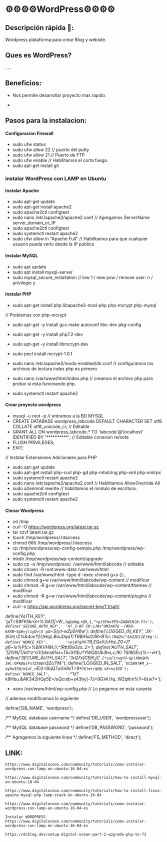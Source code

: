 # ⚙️⚙️⚙️⚙️WordPress⚙️⚙️⚙️⚙️

## Descripción rápida 🚀:

Wordpress plataforma para crear Blog y website.



## Ques es WordPress?

.....

## Beneficios:

+ Nos permite desarrollar proyecto mas rapido.

+

## Pasos para la instalacion:

#### Configuracion Firewall

- sudo ufw status
- sudo ufw allow 22 // puerto del putty
- sudo ufw allow 21 // Puerto de FTP
- sudo ufw enable // Habilitamos el corta fuego.
- sudo apt-get install git

### instalar WordPress con LAMP en Ubuntu

#### Instalar Apache
- sudo apt-get update
- sudo apt-get install apache2
- sudo apache2ctl configtest
- sudo nano /etc/apache2/apache2.conf // Agregamos ServerName server_domain_or_IP
- sudo apache2ctl configtest
- sudo systemctl restart apache2
- sudo ufw allow in "Apache Full" // Habilitamos para que cualquier usuario pueda verlo desde la IP publica

#### Instalar MySQL
- sudo apt update
- sudo apt install mysql-server
- sudo mysql_secure_installation // low 1 / new psw / remove user: n / privilegio y

#### Instalar PHP
- sudo apt-get install php libapache2-mod-php php-mcrypt php-mysql

// Problemas con php-mcrypt

- sudo apt-get -y install gcc make autoconf libc-dev pkg-config
- sudo apt-get -y install php7.2-dev
- sudo apt-get -y install libmcrypt-dev

- sudo pecl install mcrypt-1.0.1
- sudo nano /etc/apache2/mods-enabled/dir.conf // configuramos  los archivos de lectura index php es primero
- sudo nano /var/www/html/index.php // creamos el archivo php para probar si esta funcinando php.
- sudo systemctl restart apache2

#### Crear proyecto wordpress

- mysql -u root -p // entramos a la BD MYSQL
- CREATE DATABASE wordpress_labcode DEFAULT CHARACTER SET utf8 COLLATE utf8_unicode_ci; // Editable
- GRANT ALL ON wordpress_labcode.* TO 'labcode'@'localhost' IDENTIFIED BY '**********'; // Editable conexion remota
- FLUSH PRIVILEGES;
- EXIT;

// Instalar Extensiones Adicionales para PHP
- sudo apt-get update
- sudo apt-get install php-curl php-gd php-mbstring php-xml php-xmlrpc
- sudo systemctl restart apache2
- sudo nano /etc/apache2/apache2.conf // Habilitamos AllowOverride All
- sudo a2enmod rewrite // habilitamos el modulo de escritura.
- sudo apache2ctl configtest
- sudo systemctl restart apache2

#### Clonar Wordpress
- cd /tmp
- curl -O https://wordpress.org/latest.tar.gz
- tar xzvf latest.tar.gz
- touch /tmp/wordpress/.htaccess
- chmod 660 /tmp/wordpress/.htaccess
- cp /tmp/wordpress/wp-config-sample.php /tmp/wordpress/wp-config.php
- mkdir /tmp/wordpress/wp-content/upgrade
- sudo cp -a /tmp/wordpress/. /var/www/html/labcode // editable
- sudo chown -R root:www-data /var/www/html
- sudo find /var/www/html -type d -exec chmod g+s {} \;
- sudo chmod g+w /var/www/html/labcode/wp-content // modificar
- sudo chmod -R g+w /var/www/html/labcode/wp-content/themes // modificar
- sudo chmod -R g+w /var/www/html/labcode/wp-content/plugins // modificar
- curl -s https://api.wordpress.org/secret-key/1.1/salt/

define('AUTH_KEY',         'juT<S#_FKlikn3+*%:6A1]|=W`,Jq@zNqL+QD,1,^+p(SFm>5P5<ZA8NlN|0-fl>');
define('SECURE_AUTH_KEY',  'm?_2-0F C9:cJ#s^UM}m97G -(#b8-6XXB~Sp8=j)iyD>|S q`a~S{yt-wZp5H6w');
define('LOGGED_IN_KEY',    'JX-SUH,r2%&4uv?2{}Hqz.BouDqaT/TRBiHol23K+B%i`:lR&D%(^&hZ2D]1E)#g');
define('NONCE_KEY',        '>oj#7gP8`:?R,EQe!UcHte.ZG<]?p6~!o%P|c=%BIKVHM.//,^|Rtt[6xGzs:.2>');
define('AUTH_SALT',        '|Z*IVN|T/elI^z^UV]dms6!xs=TkcXl1Eu*YWQSUb3ho,c,1K/ ?Sl9DEv{%~-vH');
define('SECURE_AUTH_SALT', '$3r$Q7x]CElK;jC` {*ca[t/wqYd-&p!XWnQU%[W|:OPK@&[FsTZ5UE`n32UTM:_');
define('LOGGED_IN_SALT',   'x`Cb89?#M_J~-ayXwI5Q/m[o[_n`E)2=BqQ7uGn8xT>9*)`X)e+/qH@.sX+nz15D');
define('NONCE_SALT',       '-`^1z?k8Hbu.&AK342HQy5E=/uQcoib+s43hy]-7J<9G}#.Hq..WZqKm%Y~8{w7*');

- nano /var/www/html/wp-config.php // Lo pegamos en esta carpeta

// ademas modificamos lo siguiente 

define('DB_NAME', 'wordpress');

/** MySQL database username */
define('DB_USER', 'wordpressuser');

/** MySQL database password */
define('DB_PASSWORD', 'password');

/** Agregamos la siguiente linea */
define('FS_METHOD', 'direct');









## LINK: 

```
https://www.digitalocean.com/community/tutorials/como-instalar-wordpress-con-lamp-en-ubuntu-16-04-es

https://www.digitalocean.com/community/tutorials/how-to-install-mysql-on-ubuntu-18-04

https://www.digitalocean.com/community/tutorials/how-to-install-linux-apache-mysql-php-lamp-stack-on-ubuntu-16-04

https://www.digitalocean.com/community/tutorials/como-instalar-wordpress-con-lamp-en-ubuntu-16-04-es

Instalar WORDPRESS
https://www.digitalocean.com/community/tutorials/como-instalar-wordpress-con-lamp-en-ubuntu-16-04-es

https://dcblog.dev/setup-digital-ocean-part-2-upgrade-php-to-73

```
